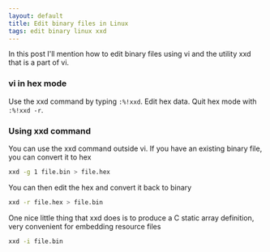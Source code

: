 ```yaml
---
layout: default
title: Edit binary files in Linux
tags: edit binary linux xxd
---
```


In this post I'll mention how to edit binary files using vi and the utility xxd that is a part of vi.

### vi in hex mode

Use the xxd command by typing `:%!xxd`. Edit hex data. Quit hex mode with `:%!xxd -r`.

### Using xxd command

You can use the xxd command outside vi. If you have an existing binary file, you can convert it to hex

```bash
xxd -g 1 file.bin > file.hex
```

You can then edit the hex and convert it back to binary

```bash
xxd -r file.hex > file.bin
```

One nice little thing that xxd does is to produce a C static array definition, very convenient for embedding resource files

```bash
xxd -i file.bin
```
